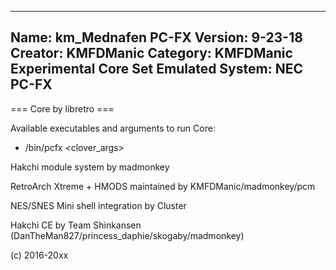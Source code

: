 -----------------------
Name: km_Mednafen PC-FX
Version: 9-23-18
Creator: KMFDManic
Category: KMFDManic Experimental Core Set
Emulated System: NEC PC-FX
-----------------------
=== Core by libretro ===

Available executables and arguments to run Core:
- /bin/pcfx <rom> <clover_args>

Hakchi module system by madmonkey

RetroArch Xtreme + HMODS maintained by KMFDManic/madmonkey/pcm

NES/SNES Mini shell integration by Cluster

Hakchi CE by Team Shinkansen (DanTheMan827/princess_daphie/skogaby/madmonkey)

(c) 2016-20xx
